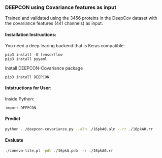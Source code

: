 ### DEEPCON using Covariance features as input

Trained and validated using the 3456 proteins in the DeepCov dataset with the covariance features (441 channels) as input.


#### Installation Instructions:
    

You need a deep learing backend that is Keras compatible:

    pip3 install -U tensorflow
    pip3 install pyyaml
	
Install DEEPCON-Covariance package
	
    pip3 install DEEPCON


#### Intstructions for User:

Inside Python:

	import DEEPCON
	

#### Predict
```bash
python ../deepcon-covariance.py --aln ./16pkA0.aln --rr ./16pkA0.rr
```

#### Evaluate
```bash
./coneva-lite.pl -pdb ./16pkA.pdb -rr ./16pkA0.rr
```

